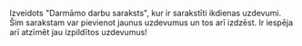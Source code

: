 Izveidots "Darmāmo darbu saraksts", kur ir sarakstīti ikdienas uzdevumi. Šim sarakstam var pievienot jaunus uzdevumus un tos arī izdzēst. Ir iespēja arī atzīmēt jau izpildītos uzdevumus!
